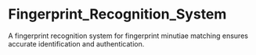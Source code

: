 # Fingerprint_Recognition_System
A fingerprint recognition system for fingerprint minutiae matching ensures accurate identification and authentication.
